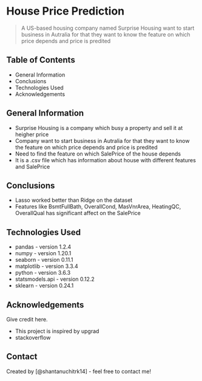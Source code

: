 # House Price Prediction
> A US-based housing company named Surprise Housing want to start business in Autralia for that they want to know the feature on which price depends and price is predited


## Table of Contents
* General Information
* Conclusions
* Technologies Used
* Acknowledgements 

## General Information
- Surprise Housing is a company which busy a property and sell it at heigher price
- Company want to  start business in Autralia for that they want to know the feature on which price depends and price is predited
- Need to find the feature on which SalePrice of the house depends
- It is a .csv file which has information about house with different features and SalePrice


## Conclusions
- Lasso worked better than Ridge on the dataset
- Features like BsmtFullBath, OverallCond, MasVnrArea, HeatingQC, OverallQual has significant affect on the SalePrice



## Technologies Used
- pandas - version 1.2.4
- numpy - version 1.20.1
- seaborn - version 0.11.1
- matplotlib - version 3.3.4
- python - version 3.6.3
- statsmodels.api - version 0.12.2
- sklearn - version 0.24.1


## Acknowledgements
Give credit here.
- This project is inspired by upgrad
- stackoverflow


## Contact
Created by [@shantanuchitrk14] - feel free to contact me!


